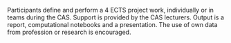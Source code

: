 Participants define and perform a 4 ECTS project work, individually or in teams during the CAS. Support is provided by the CAS lecturers. Output is a report, computational notebooks and a presentation. The use of own data from profession or research is encouraged.
